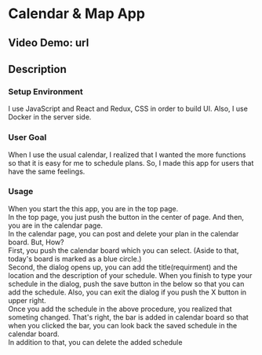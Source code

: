 # Calendar & Map App

## Video Demo: url

## Description
### Setup Environment
 I use JavaScript and React and Redux, CSS in order to build UI.
 Also, I use Docker in the server side.

### User Goal
When I use the usual calendar, I realized that I wanted the more functions so that it is easy for me to schedule plans. So, I made this app for users that have the same feelings. 

### Usage
When you start the this app,  you are in the top page. <br> In the top page, you just push the button in the center of page. And then, you are in the calendar page.<br>In the calendar page, you can post and delete your plan in the calendar board. But, How? <br> First, you push the calendar board which you can select. (Aside to that, today's board is marked as a blue circle.) <br> 
Second, the dialog opens up, you can add the title(requirment) and the location and the description of your schedule. When you finish to type your schedule in the dialog, push the save button in the below so that you can add the schedule. Also, you can exit the dialog if you push the X button in upper right. <br> Once you add the schedule in the above procedure, you realized that someting changed. That's right, the bar is added in calendar board so that when you clicked the bar, you can look back the saved schedule in the calendar board. <br> In addition to that, you can delete the added schedule 